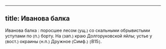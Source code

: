 
---
title: Иванова балка
---
Иванова балка
: поросшее лесом ⦅ущ.⦆ со скальными обрывистыми уступами по ⦅п.⦆ борту. На ⦅зап.⦆ краю Долгоруковской яйлы; устье у ⦅вост.⦆ окраины ⦅н.п.⦆ Дружное ⦅Симф.⦆ ⦃В15⦄.
